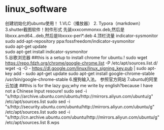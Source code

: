 # linux_software
创建初始化的ubuntu使用！
1.VLC（播放器）
2. Typora（markdown）
3.shutter截图软件！附件形式
先装xxxcommonxx.deb,然后是libxxx.amd64...deb,然后是libxxxx-perl*.deb
4.顶栏流量
indicator-sysmonitor
sudo add-apt-repository ppa:fossfreedom/indicator-sysmonitor  
sudo apt-get update  
sudo apt-get install indicator-sysmonitor  
5.谷歌浏览器
##this is a setup to install chrome for ubuntu.!
sudo wget https://repo.fdzh.org/chrome/google-chrome.list -P /etc/apt/sources.list.d/
wget -q -O - https://dl.google.com/linux/linux_signing_key.pub  | sudo apt-key add -
sudo apt-get update
sudo apt-get install google-chrome-stable
/usr/bin/google-chrome-stable
6.搜狗输入法。
参照官方网站
7.ubuntu的阿里云加速
##this is for the lazy guy,why me write by english?because I have not a Chinese Input resoure!
sudo sed -i "s/http:\/\/archive.ubuntu.com\/ubuntu/http:\/\/mirrors.aliyun.com\/ubuntu/g" /etc/apt/sources.list
sudo sed -i "s/http:\/\/security.ubuntu.com\/ubuntu/http:\/\/mirrors.aliyun.com\/ubuntu/g" /etc/apt/sources.list
sudo sed -i "s/http:\/\/cn.archive.ubuntu.com\/ubuntu/http:\/\/mirrors.aliyun.com\/ubuntu/g" /etc/apt/sources.list
8.wps
